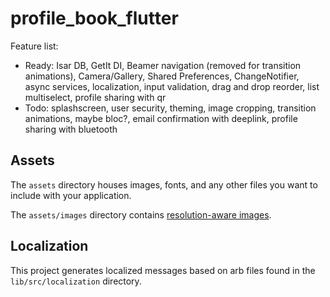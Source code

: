 # profile_book_flutter

Feature list:
- Ready: Isar DB, GetIt DI, Beamer navigation (removed for transition animations), Camera/Gallery, Shared Preferences, ChangeNotifier, async services, localization, input validation, drag and drop reorder, list multiselect, profile sharing with qr
- Todo: splashscreen, user security, theming, image cropping, transition animations, maybe bloc?, email confirmation with deeplink, profile sharing with bluetooth

## Assets

The `assets` directory houses images, fonts, and any other files you want to
include with your application.

The `assets/images` directory contains [resolution-aware
images](https://flutter.dev/docs/development/ui/assets-and-images#resolution-aware).

## Localization

This project generates localized messages based on arb files found in
the `lib/src/localization` directory.
